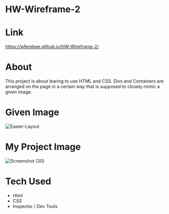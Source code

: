 # HW-Wireframe-2

# Link
https://wferebee.github.io/HW-Wireframe-2/

# About

This project is about learing to use HTML and CSS. Divs and Containers are arranged on the page in a certain way that is supposed to closely mimic a given image.

# Given Image

![Easier-Layout](https://user-images.githubusercontent.com/53095806/70106577-0823ae80-1612-11ea-96a3-8bc59cf9a6bd.png)



# My Project Image

![Screenshot (30)](https://user-images.githubusercontent.com/53095806/70106539-ed513a00-1611-11ea-99d6-4883a11c8a87.png)

# Tech Used

* Html
* CSS
* Inspector / Dev Tools
